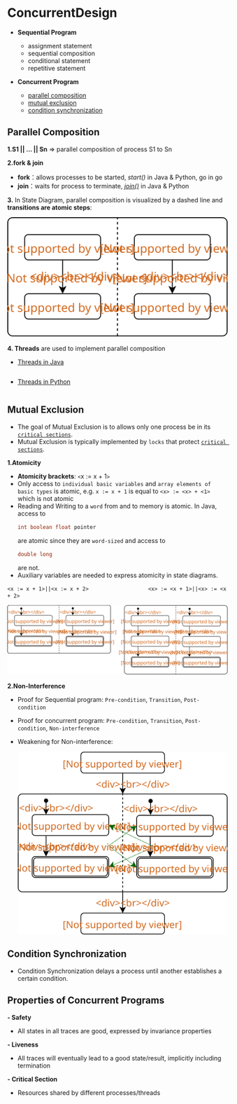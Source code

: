 # ConcurrentDesign
- **Sequential Program**
  - assignment statement
  - sequential composition
  - conditional statement
  - repetitive statement
  
- **Concurrent Program**
  - [parallel composition](#parallel)
  - [mutual exclusion](#mutual)
  - [condition synchronization](#condition)

## <a name = "parallel">Parallel Composition</a>

**1.S1 || ... || Sn** => parallel composition of process S1 to Sn

**2.fork & join**
  - **fork**：allows processes to be started, *start()* in Java & Python, go in go
  - **join**：waits for process to terminate, *[join()](https://www.geeksforgeeks.org/joining-threads-in-java/)* in Java & Python
  
**3.** In State Diagram, parallel composition is visualized by a dashed line and **transitions are atomic steps**:

   <img src="./src/parallel.svg">
   
**4. Threads** are used to implement parallel composition
  - [Threads in Java](https://docs.oracle.com/javase/tutorial/essential/concurrency/)
  ```Java
  
  ```
  - [Threads in Python](https://docs.python.org/2/library/threading.html)
  ```Java
  
  ```

## <a name = "mutual">Mutual Exclusion</a>
  - The goal of Mutual Exclusion is to allows only one process be in its [`critical sections`](#critical).
  - Mutual Exclusion is typically implemented by `locks` that protect [`critical sections`](#critical).
    
**1.Atomicity**
  - **Atomicity brackets**: `<`x := x + 1`>`
  - Only access to `individual basic variables` and `array elements of basic types` is atomic, e.g. `x := x + 1` is equal to `<x> := <x> + <1>` which is not atomic
  - Reading and Writing to a `word` from and to memory is atomic. In Java, access to 
    ```java
    int boolean float pointer
    ```
    are atomic since they are `word-sized` and access to
    ```java
    double long
    ```
    are not.
   - Auxiliary variables are needed to express atomicity in state diagrams.
   ```
   <x := x + 1>||<x := x + 2>                   <x> := <x + 1>||<x> := <x + 2>
   ```
   <img src="./src/atomic.svg">

**2.Non-Interference**
  - Proof for Sequential program: `Pre-condition`, `Transition`, `Post-condition`
  - Proof for concurrent program: `Pre-condition`, `Transition`, `Post-condition`, `Non-interference`
  - Weakening for Non-interference:
  
     <img src="./src/weak.svg">
     
## <a name = "condition">Condition Synchronization</a>
  - Condition Synchronization delays a process until another establishes a certain condition.
  
## Properties of Concurrent Programs
**- Safety**
  - All states in all traces are good, expressed by invariance properties
  
**- Liveness**
  - All traces will eventually lead to a good state/result, implicitly including termination
  
**- <a name = 'critical'>Critical Section</a>**
  - Resources shared by different processes/threads
